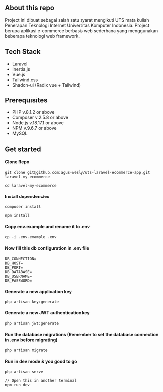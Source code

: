 ## About this repo

Project ini dibuat sebagai salah satu syarat mengikuti UTS mata kuliah Penerapan Teknologi Internet Universitas Komputer Indonesia. Project berupa aplikasi e-commerce berbasis web sederhana yang menggunakan beberapa teknologi web framework.

## Tech Stack

-   Laravel
-   Inertia.js
-   Vue.js
-   Tailwind.css
-   Shadcn-ui (Radix vue + Tailwind)

## Prerequisites

-   PHP v.8.1.2 or above
-   Composer v.2.5.8 or above
-   Node.js v.18.17.1 or above
-   NPM v.9.6.7 or above
-   MySQL

## Get started

#### Clone Repo

```
git clone git@github.com:agus-wesly/uts-laravel-ecommerce-app.git laravel-my-ecommerce
```

```
cd laravel-my-ecommerce
```

#### Install dependencies

```
composer install
```

```
npm install
```

#### Copy env.example and rename it to .env

```
cp -i .env.example .env
```

#### Now fill this db configuration in .env file

```
DB_CONNECTION=
DB_HOST=
DB_PORT=
DB_DATABASE=
DB_USERNAME=
DB_PASSWORD=

```

#### Generate a new application key

```
php artisan key:generate
```

#### Generate a new JWT authentication key

```
php artisan jwt:generate
```

#### Run the database migrations **(Remember to set the database connection in .env before migrating)**

```
php artisan migrate
```

#### Run in dev mode & you good to go

```
php artisan serve

```

```
// Open this in another terminal
npm run dev
```

